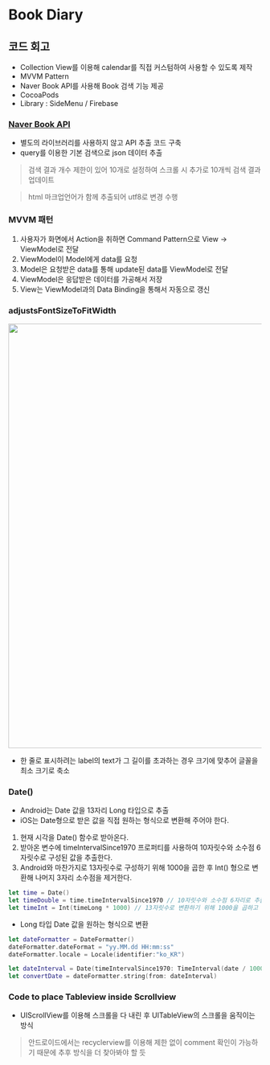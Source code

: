 # Book Diary

## 코드 회고

- Collection View를 이용해 calendar를 직접 커스텀하여 사용할 수 있도록 제작
- MVVM Pattern
- Naver Book API를 사용해 Book 검색 기능 제공
- CocoaPods
- Library : SideMenu / Firebase

### [Naver Book API](https://developers.naver.com/docs/search/book/)

- 별도의 라이브러리를 사용하지 않고 API 추출 코드 구축
- query를 이용한 기본 검색으로 json 데이터 추출

> 검색 결과 개수 제한이 있어 10개로 설정하여 스크롤 시 추가로 10개씩 검색 결과 업데이트

> html 마크업언어가 함께 추출되어 utf8로 변경 수행

### MVVM 패턴

1. 사용자가 화면에서 Action을 취하면 Command Pattern으로 View → ViewModel로 전달
2. ViewModel이 Model에게 data를 요청
3. Model은 요청받은 data를 통해 update된 data를 ViewModel로 전달
4. ViewModel은 응답받은 데이터를 가공해서 저장
5. View는 ViewModel과의 Data Binding을 통해서 자동으로 갱신

### adjustsFontSizeToFitWidth

<img width="845" src="https://user-images.githubusercontent.com/60697742/156514786-4472dd3b-a3b9-4729-afee-9667433848ae.png">

- 한 줄로 표시하려는 label의 text가 그 길이를 초과하는 경우 크기에 맞추어 글꼴을 최소 크기로 축소

### Date()

- Android는 Date 값을 13자리 Long 타입으로 추출
- iOS는 Date형으로 받은 값을 직접 원하는 형식으로 변환해 주어야 한다.

1. 현재 시각을 Date() 함수로 받아온다.
2. 받아온 변수에 timeIntervalSince1970 프로퍼티를 사용하여 10자릿수와 소수점 6자릿수로 구성된 값을 추출한다.
3. Android와 마찬가지로 13자릿수로 구성하기 위해 1000을 곱한 후 Int() 형으로 변환해 나머지 3자리 소수점을 제거한다.

```swift
let time = Date()
let timeDouble = time.timeIntervalSince1970 // 10자릿수와 소수점 6자리로 추출됨
let timeInt = Int(timeLong * 1000) // 13자릿수로 변환하기 위해 1000을 곱하고 나머지 3자리의 소수점 제거
```

- Long 타입 Date 값을 원하는 형식으로 변환

```swift
let dateFormatter = DateFormatter()
dateFormatter.dateFormat = "yy.MM.dd HH:mm:ss"
dateFormatter.locale = Locale(identifier:"ko_KR")

let dateInterval = Date(timeIntervalSince1970: TimeInterval(date / 1000)) // 13자릿수로 변환하기 위해 1000을 곱했기 때문에 1000을 나누어 변환
let convertDate = dateFormatter.string(from: dateInterval)
```

### Code to place Tableview inside Scrollview

- UIScrollView를 이용해 스크롤을 다 내린 후 UITableView의 스크롤을 움직이는 방식

> 안드로이드에서는 recyclerview를 이용해 제한 없이 comment 확인이 가능하기 때문에 추후 방식을 더 찾아봐야 할 듯
